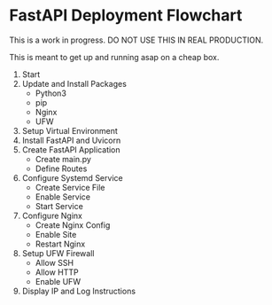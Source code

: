 # FastAPI Deployment Flowchart


This is a work in progress. DO NOT USE THIS IN REAL PRODUCTION. 

This is meant to get up and running asap on a cheap box. 



1. Start
2. Update and Install Packages
   - Python3
   - pip
   - Nginx
   - UFW
3. Setup Virtual Environment
4. Install FastAPI and Uvicorn
5. Create FastAPI Application
   - Create main.py
   - Define Routes
6. Configure Systemd Service
   - Create Service File
   - Enable Service
   - Start Service
7. Configure Nginx
   - Create Nginx Config
   - Enable Site
   - Restart Nginx
8. Setup UFW Firewall
   - Allow SSH
   - Allow HTTP
   - Enable UFW
9. Display IP and Log Instructions
